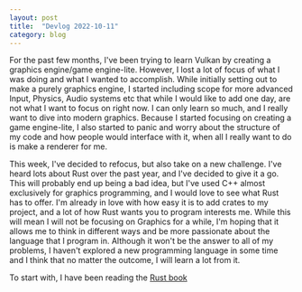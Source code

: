 ```yaml
---
layout: post
title:  "Devlog 2022-10-11"
category: blog
---
```


For the past few months, I've been trying to learn Vulkan by creating a graphics engine/game engine-lite. However, I lost a lot of focus of what I was doing and what I wanted to accomplish. While initially setting out to make a  purely graphics engine, I started including scope for more advanced Input, Physics, Audio systems etc that while I would like to add one day, are not what I want to focus on right now. I can only learn so much, and I really want to dive into modern graphics. Because I started focusing on creating a game engine-lite, I also started to panic and worry about the structure of my code and how people would interface with it, when all I really want to do is make a renderer for me.

This week, I've decided to refocus, but also take on a new challenge. I've heard lots about Rust over the past year, and I've decided to give it a go. This will probably end up being a bad idea, but I've used C++ almost exclusively for graphics programming, and I would love to see what Rust has to offer. I'm already in love with how easy it is to add crates to my project, and a lot of how Rust wants you to program interests me. While this will mean I will not be focusing on Graphics for a while, I'm hoping that it allows me to think in different ways and be more passionate about the language that I program in. Although it won't be the answer to all of my problems, I haven't explored a new programming language in some time and I think that no matter the outcome, I will learn a lot from it.

To start with, I have been reading the [Rust book](https://doc.rust-lang.org/book/)




